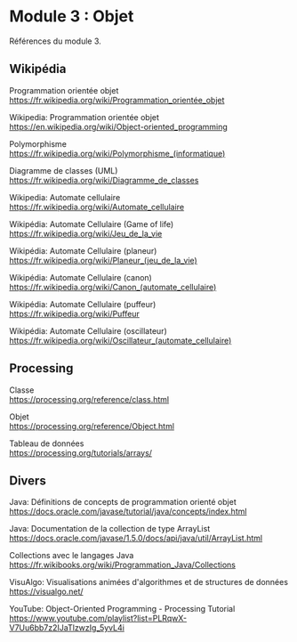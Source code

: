 # Module 3 : Objet

Références du module 3.

## Wikipédia

Programmation orientée objet  
https://fr.wikipedia.org/wiki/Programmation_orientée_objet

Wikipedia: Programmation orientée objet  
https://en.wikipedia.org/wiki/Object-oriented_programming

Polymorphisme  
https://fr.wikipedia.org/wiki/Polymorphisme_(informatique)

Diagramme de classes (UML)  
https://fr.wikipedia.org/wiki/Diagramme_de_classes

Wikipedia: Automate cellulaire  
https://fr.wikipedia.org/wiki/Automate_cellulaire

Wikipédia: Automate Cellulaire (Game of life)  
https://fr.wikipedia.org/wiki/Jeu_de_la_vie

Wikipédia: Automate Cellulaire (planeur)  
https://fr.wikipedia.org/wiki/Planeur_(jeu_de_la_vie)

Wikipédia: Automate Cellulaire (canon)  
https://fr.wikipedia.org/wiki/Canon_(automate_cellulaire)

Wikipédia: Automate Cellulaire (puffeur)  
https://fr.wikipedia.org/wiki/Puffeur

Wikipédia: Automate Cellulaire (oscillateur)  
https://fr.wikipedia.org/wiki/Oscillateur_(automate_cellulaire)

## Processing

Classe  
https://processing.org/reference/class.html

Objet  
https://processing.org/reference/Object.html

Tableau de données  
https://processing.org/tutorials/arrays/

## Divers

Java: Définitions de concepts de programmation orienté objet  
https://docs.oracle.com/javase/tutorial/java/concepts/index.html

Java: Documentation de la collection de type ArrayList  
https://docs.oracle.com/javase/1.5.0/docs/api/java/util/ArrayList.html

Collections avec le langages Java  
https://fr.wikibooks.org/wiki/Programmation_Java/Collections

VisuAlgo: Visualisations animées d'algorithmes et de structures de données  
https://visualgo.net/

YouTube: Object-Oriented Programming - Processing Tutorial  
https://www.youtube.com/playlist?list=PLRqwX-V7Uu6bb7z2IJaTlzwzIg_5yvL4i
